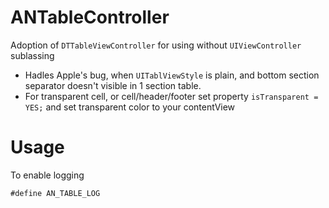 # ANTableController

Adoption of `DTTableViewController` for using without `UIViewController` sublassing

* Hadles Apple's bug, when `UITablViewStyle` is plain, and bottom section separator doesn't visible in 1 section table.
* For transparent cell, or cell/header/footer set property `isTransparent = YES;` and set transparent color to your contentView

# Usage

To enable logging
```
#define AN_TABLE_LOG
```
